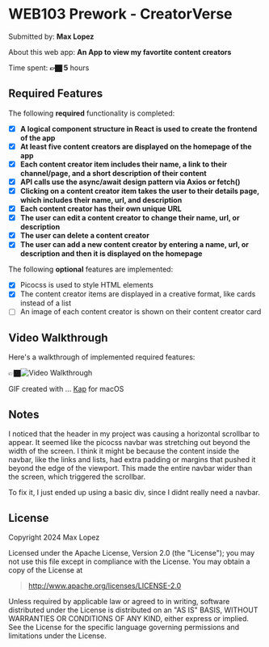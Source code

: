 # WEB103 Prework - CreatorVerse

Submitted by: **Max Lopez**

About this web app: **An App to view my favortite content creators**

Time spent: **👉🏿 5** hours

## Required Features

The following **required** functionality is completed:

<!-- 👉🏿👉🏿👉🏿 Make sure to check off completed functionality below -->

- [x] **A logical component structure in React is used to create the frontend of the app**
- [x] **At least five content creators are displayed on the homepage of the app**
- [x] **Each content creator item includes their name, a link to their channel/page, and a short description of their content**
- [x] **API calls use the async/await design pattern via Axios or fetch()**
- [x] **Clicking on a content creator item takes the user to their details page, which includes their name, url, and description**
- [x] **Each content creator has their own unique URL**
- [x] **The user can edit a content creator to change their name, url, or description**
- [x] **The user can delete a content creator**
- [x] **The user can add a new content creator by entering a name, url, or description and then it is displayed on the homepage**

The following **optional** features are implemented:

- [x] Picocss is used to style HTML elements
- [x] The content creator items are displayed in a creative format, like cards instead of a list
- [ ] An image of each content creator is shown on their content creator card

## Video Walkthrough

Here's a walkthrough of implemented required features:

👉🏿<img src='showcase.gif' title='Video Walkthrough' width='' alt='Video Walkthrough' />

<!-- Replace this with whatever GIF tool you used! -->

GIF created with ... [Kap](https://getkap.co/) for macOS

<!-- Recommended tools:
[ScreenToGif](https://www.screentogif.com/) for Windows
[peek](https://github.com/phw/peek) for Linux. -->

## Notes

I noticed that the header in my project was causing a horizontal scrollbar to appear. It seemed like the picocss navbar was stretching out beyond the width of the screen. I think it might be because the content inside the navbar, like the links and lists, had extra padding or margins that pushed it beyond the edge of the viewport. This made the entire navbar wider than the screen, which triggered the scrollbar.

To fix it, I just ended up using a basic div, since I didnt really need a navbar.

## License

Copyright 2024 Max Lopez

Licensed under the Apache License, Version 2.0 (the "License"); you may not use this file except in compliance with the License. You may obtain a copy of the License at

> http://www.apache.org/licenses/LICENSE-2.0

Unless required by applicable law or agreed to in writing, software distributed under the License is distributed on an "AS IS" BASIS, WITHOUT WARRANTIES OR CONDITIONS OF ANY KIND, either express or implied. See the License for the specific language governing permissions and limitations under the License.
